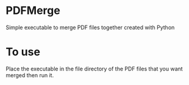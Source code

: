 # PDFMerge

Simple executable to merge PDF files together created with Python

# To use

Place the executable in the file directory of the PDF files that you want merged then run it.